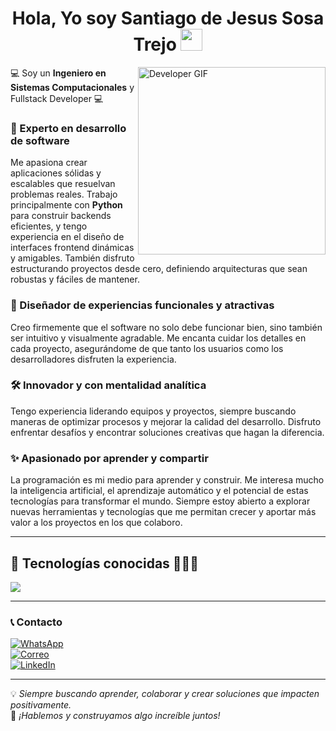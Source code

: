 <h1 align="center"><b>Hola, Yo soy Santiago de Jesus Sosa Trejo</b> <img src="https://media.giphy.com/media/hvRJCLFzcasrR4ia7z/giphy.gif" width="35"></h1>

<img align="right" width="300px" alt="Developer GIF" src="https://i.pinimg.com/originals/38/9f/fd/389ffd68f36c9b68c8c1df8b4f4096e6.gif" />

💻 Soy un **Ingeniero en Sistemas Computacionales** y Fullstack Developer 💻  

### 🚀 Experto en desarrollo de software  
Me apasiona crear aplicaciones sólidas y escalables que resuelvan problemas reales. Trabajo principalmente con **Python** para construir backends eficientes, y tengo experiencia en el diseño de interfaces frontend dinámicas y amigables. También disfruto estructurando proyectos desde cero, definiendo arquitecturas que sean robustas y fáciles de mantener.

### 🎨 Diseñador de experiencias funcionales y atractivas  
Creo firmemente que el software no solo debe funcionar bien, sino también ser intuitivo y visualmente agradable. Me encanta cuidar los detalles en cada proyecto, asegurándome de que tanto los usuarios como los desarrolladores disfruten la experiencia.

### 🛠️ Innovador y con mentalidad analítica  
Tengo experiencia liderando equipos y proyectos, siempre buscando maneras de optimizar procesos y mejorar la calidad del desarrollo. Disfruto enfrentar desafíos y encontrar soluciones creativas que hagan la diferencia.

### ✨ Apasionado por aprender y compartir  
La programación es mi medio para aprender y construir. Me interesa mucho la inteligencia artificial, el aprendizaje automático y el potencial de estas tecnologías para transformar el mundo. Siempre estoy abierto a explorar nuevas herramientas y tecnologías que me permitan crecer y aportar más valor a los proyectos en los que colaboro.

---

## 🚀 Tecnologías conocidas 👨🏻‍💻  
<p align="left">
  <a href="https://skillicons.dev">
    <img src="https://skillicons.dev/icons?i=python,arduino,java,androidstudio,mysql,sqlite,github,js,vscode,linux,figma,html,css,git,cpp,tkinter" />
  </a>
</p>

---

### 📞 Contacto  
[![WhatsApp](https://img.shields.io/badge/WhatsApp-25D366?style=for-the-badge&logo=whatsapp&logoColor=white)](https://wa.me/7891193882)  
[![Correo](https://img.shields.io/badge/Email-D14836?style=for-the-badge&logo=gmail&logoColor=white)](mailto:sosatrejosantiagodejesus@gmail.com)  
[![LinkedIn](https://img.shields.io/badge/LinkedIn-0077B5?style=for-the-badge&logo=linkedin&logoColor=white)](https://www.linkedin.com/in/santiago-de-jesus-sosa-trejo-9249312b7)

---

💡 *Siempre buscando aprender, colaborar y crear soluciones que impacten positivamente.*  
🌟 *¡Hablemos y construyamos algo increíble juntos!*
